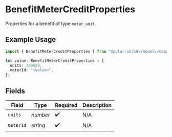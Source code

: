 # BenefitMeterCreditProperties

Properties for a benefit of type `meter_unit`.

## Example Usage

```typescript
import { BenefitMeterCreditProperties } from "@polar-sh/sdk/models/components/benefitmetercreditproperties.js";

let value: BenefitMeterCreditProperties = {
  units: 739520,
  meterId: "<value>",
};
```

## Fields

| Field              | Type               | Required           | Description        |
| ------------------ | ------------------ | ------------------ | ------------------ |
| `units`            | *number*           | :heavy_check_mark: | N/A                |
| `meterId`          | *string*           | :heavy_check_mark: | N/A                |